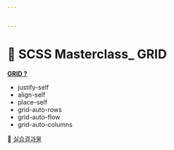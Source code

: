 ```yaml
---


---
```


<h1 id="👑-scss-masterclass_-grid">👑 SCSS Masterclass_ GRID</h1>
<p><a href="https://github.com/gay0ung/TIL_note/blob/master/FLEX&amp;GRID/Theory/GIRD.md"><strong>GRID ?</strong></a></p>
<ul>
<li>justify-self</li>
<li>align-self</li>
<li>place-self</li>
<li>grid-auto-rows</li>
<li>grid-auto-flow</li>
<li>grid-auto-columns</li>
</ul>
<p>👏 <a href="https://github.com/gay0ung/TIL_note/tree/master/FLEX&amp;GRID/GRID">실습결과물</a></p>

